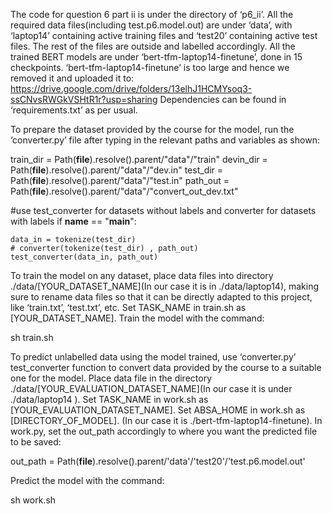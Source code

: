 The code for question 6 part ii is under the directory of ‘p6_ii’. 
All the required data files(including test.p6.model.out) are under ‘data’, with ‘laptop14’ containing active training files and ‘test20’ containing active test files. The rest of the files are outside and labelled accordingly. 
All the trained BERT models are under ‘bert-tfm-laptop14-finetune’, done in 15 checkpoints. ‘bert-tfm-laptop14-finetune’ is too large and hence we removed it and uploaded it to:  https://drive.google.com/drive/folders/13elhJ1HCMYsoq3-ssCNvsRWGkVSHtR1r?usp=sharing
Dependencies can be found in ‘requirements.txt’ as per usual.  

To prepare the dataset provided by the course for the model, run the  ‘converter.py’ file after typing in the relevant paths and variables as shown:

train_dir = Path(__file__).resolve().parent/"data"/"train"
devin_dir = Path(__file__).resolve().parent/"data"/"dev.in"
test_dir = Path(__file__).resolve().parent/"data"/"test.in"
path_out = Path(__file__).resolve().parent/"data"/"convert_out_dev.txt"

#use test_converter for datasets without labels and converter for datasets with labels
if __name__ == "__main__":

    data_in = tokenize(test_dir)
    # converter(tokenize(test_dir) , path_out)
    test_converter(data_in, path_out)

To train the model on any dataset, place data files into directory ./data/[YOUR_DATASET_NAME](In our case it is in ./data/laptop14), making sure to rename data files so that it can be directly adapted to this project, like ‘train.txt’, ‘test.txt’, etc.  Set TASK_NAME in train.sh as [YOUR_DATASET_NAME]. Train the model with the command: 

sh train.sh

To predict unlabelled data using the model trained, use ‘converter.py’ test_converter function to convert data provided by the course to a suitable one for the model. Place data file in the directory ./data/[YOUR_EVALUATION_DATASET_NAME](In our case it is under ./data/laptop14 ). Set TASK_NAME in work.sh as [YOUR_EVALUATION_DATASET_NAME].  Set ABSA_HOME in work.sh as [DIRECTORY_OF_MODEL]. (In our case it is ./bert-tfm-laptop14-finetune). 
In work.py, set the out_path accordingly to where you want the predicted file to be saved:

out_path = Path(__file__).resolve().parent/'data'/'test20'/'test.p6.model.out'

Predict the model with the command: 

sh work.sh


​     

